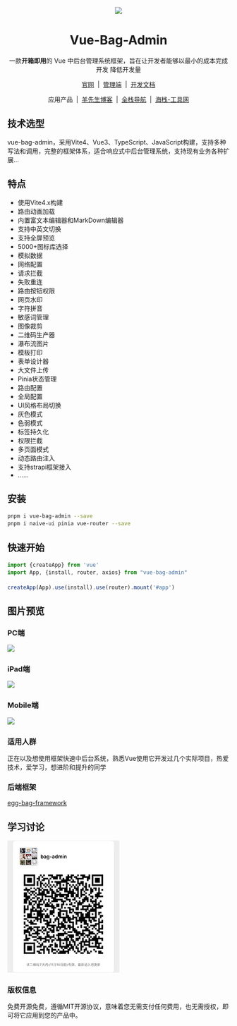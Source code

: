 <p align="center">
<img src="https://vite.itnavs.com/assets/logo-min-3e85bab5.png" height="160" />
</p>

<h1 align="center">Vue-Bag-Admin</h1>

<p align="center">一款<b>开箱即用</b>的 Vue 中后台管理系统框架，旨在让开发者能够以最小的成本完成开发
降低开发量</p>

<p align="center">
    <a href="https://vite.itnavs.com/" target="_blank">官网</a>
    <span>&nbsp;|&nbsp;</span>
    <a href="https://vite.itnavs.com/admin/" target="_blank">管理端</a>
    <span>&nbsp;|&nbsp;</span>
    <a href="https://vite.itnavs.com/doc/" target="_blank">开发文档</a>
<p>

<p align="center">
    <span>应用产品</span>
    <span>&nbsp;|&nbsp;</span>
    <a href="https://www.vipbic.com/" target="_blank">羊先生博客</a>
    <span>&nbsp;|&nbsp;</span>
    <a href="https://www.itnavs.com/" target="_blank">全栈导航</a>
    <span>&nbsp;|&nbsp;</span>
    <a href="https://www.haiwb.com/" target="_blank">海栈-工具网</a>
<p>


## 技术选型

vue-bag-admin，采用Vite4、Vue3、TypeScript、JavaScript构建，支持多种写法和调用，完整的框架体系，适合响应式中后台管理系统，支持现有业务各种扩展...

## 特点

- 使用Vite4.x构建
- 路由动画加载
- 内置富文本编辑器和MarkDown编辑器
- 支持中英文切换
- 支持全屏预览
- 5000+图标库选择
- 模拟数据
- 网络配置
- 请求拦截
- 失败重连
- 路由按钮权限
- 网页水印
- 字符拼音
- 敏感词管理
- 图像裁剪
- 二维码生产器
- 瀑布流图片
- 模板打印
- 表单设计器
- 大文件上传
- Pinia状态管理
- 路由配置
- 全局配置
- UI风格布局切换
- 灰色模式
- 色弱模式
- 标签持久化
- 权限拦截
- 多页面模式
- 动态路由注入
- 支持strapi框架接入
- ......

## 安装

```bash
pnpm i vue-bag-admin --save
pnpm i naive-ui pinia vue-router --save
```

## 快速开始

```javascript
import {createApp} from 'vue'
import App, {install, router, axios} from "vue-bag-admin"

createApp(App).use(install).use(router).mount('#app')
```

## 图片预览

### PC端

![](https://pic.imgdb.cn/item/6505b885661c6c8e5425b40e.jpg)

### iPad端

![](https://pic.imgdb.cn/item/6505b884661c6c8e5425b3f1.jpg)

### Mobile端

![](https://pic.imgdb.cn/item/6505b885661c6c8e5425b3fc.jpg)

### 适用人群

正在以及想使用框架快速中后台系统，熟悉Vue使用它开发过几个实际项目，热爱技术，爱学习，想进阶和提升的同学

### 后端框架
[egg-bag-framework](https://github.com/hangjob/egg-bag-framework)

## 学习讨论

![微信群-定期更新](./scan.jpg)

### 版权信息

免费开源免费，遵循MIT开源协议，意味着您无需支付任何费用，也无需授权，即可将它应用到您的产品中。
